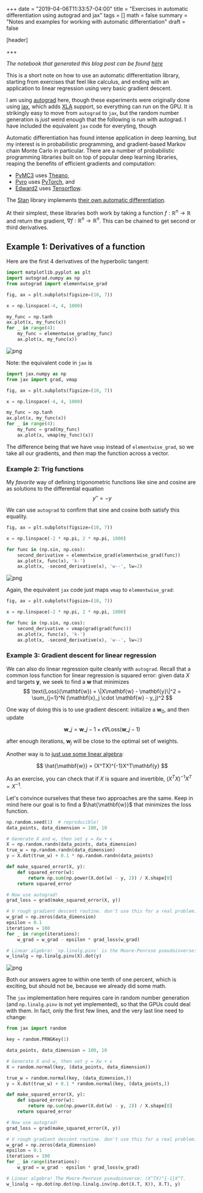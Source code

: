
+++
date = "2019-04-06T11:33:57-04:00"
title = "Exercises in automatic differentiation using autograd and jax"
tags = []
math = false
summary = "Notes and examples for working with automatic differentiation"
draft = false

[header]

+++

_The notebook that generated this blog post can be found [here](https://gist.github.com/ColCarroll/01e3056515bcdceffa9e4c0027dcd45f)_

This is a short note on how to use an automatic differentiation library, starting from exercises that feel like calculus, and ending with an application to linear regression using very basic gradient descent.

I am using [autograd](https://github.com/HIPS/autograd) here, though these experiments were originally done using [jax](https://github.com/google/jax), which adds [XLA](https://github.com/tensorflow/tensorflow/blob/master/tensorflow/compiler/xla/g3doc/overview.md) support, so everything can run on the GPU. It is strikingly easy to move from `autograd` to `jax`, but the random number generation is _just_ weird enough that the following is run with autograd. I have included the equivalent `jax` code for everyting, though

Automatic differentiation has found intense application in deep learning, but my interest is in probabilistic programming, and gradient-based Markov chain Monte Carlo in particular. There are a number of probabilistic programming libraries built on top of popular deep learning libraries, reaping the benefits of efficient gradients and computation:

- [PyMC3](https://pymc.io/) uses [Theano](https://github.com/theano/theano),
- [Pyro](http://pyro.ai/) uses [PyTorch](https://pytorch.org/), and
- [Edward2](https://www.tensorflow.org/probability/api_docs/python/tfp/edward2) uses [Tensorflow](https://www.tensorflow.org/probability/).

The [Stan](https://mc-stan.org/) library implements [their own automatic differentiation](https://arxiv.org/abs/1509.07164).

At their simplest, these libraries both work by taking a function $f: \mathbb{R}^n \rightarrow \mathbb{R}$ and return the gradient, $\nabla f: \mathbb{R}^n \rightarrow \mathbb{R}^n$. This can be chained to get second or third derivatives.

## Example 1: Derivatives of a function

Here are the first 4 derivatives of the hyperbolic tangent:

```python
import matplotlib.pyplot as plt
import autograd.numpy as np
from autograd import elementwise_grad

fig, ax = plt.subplots(figsize=(10, 7))

x = np.linspace(-4, 4, 1000)

my_func = np.tanh
ax.plot(x, my_func(x))
for _ in range(4):
    my_func = elementwise_grad(my_func)
    ax.plot(x, my_func(x))
```

![png](/img/autograd_blog_files/autograd_blog_3_0.png)

Note: the equivalent code in `jax` is

```python
import jax.numpy as np
from jax import grad, vmap

fig, ax = plt.subplots(figsize=(10, 7))

x = np.linspace(-4, 4, 1000)

my_func = np.tanh
ax.plot(x, my_func(x))
for _ in range(4):
    my_func = grad(my_func)
    ax.plot(x, vmap(my_func)(x))
```

The difference being that we have `vmap` instead of `elementwise_grad`, so we take all our gradients, and _then_ map the function across a vector.

### Example 2: Trig functions

My _favorite_ way of defining trigonometric functions like sine and cosine are as solutions to the differential equation
$$
y'' = -y
$$

We can use `autograd` to confirm that sine and cosine both satisfy this equality.


```python
fig, ax = plt.subplots(figsize=(10, 7))

x = np.linspace(-2 * np.pi, 2 * np.pi, 1000)

for func in (np.sin, np.cos):
    second_derivative = elementwise_grad(elementwise_grad(func))
    ax.plot(x, func(x), 'k-')
    ax.plot(x, -second_derivative(x), 'w--', lw=2)
```

![png](/img/autograd_blog_files/autograd_blog_6_0.png)

Again, the equivalent `jax` code just maps `vmap` to `elementwise_grad`:

```python
fig, ax = plt.subplots(figsize=(10, 7))

x = np.linspace(-2 * np.pi, 2 * np.pi, 1000)

for func in (np.sin, np.cos):
    second_derivative = vmap(grad(grad(func)))
    ax.plot(x, func(x), 'k-')
    ax.plot(x, -second_derivative(x), 'w--', lw=2)
```

### Example 3: Gradient descent for linear regression

We can also do linear regression quite cleanly with `autograd`. Recall that a common loss function for linear regression is squared error: given data $X$ and targets $\mathbf{y}$, we seek to find a $\mathbf{w}$ that minimizes
$$
\text{Loss}(\mathbf{w}) = \|X\mathbf{w} - \mathbf{y}\|^2 = \sum_{j=1}^N (\mathbf{x}_j \cdot \mathbf{w} - y_j)^2
$$

One way of doing this is to use gradient descent: initialize a $\mathbf{w}_0$, and then update

$$
\mathbf{w}\_j = \mathbf{w}\_{j - 1} + \epsilon \nabla \text{Loss}(\mathbf{w}\_{j - 1})
$$

after enough iterations, $\mathbf{w}_j$ will be close to the optimal set of weights.

Another way is to [just use some linear algebra](https://en.wikipedia.org/wiki/Moore%E2%80%93Penrose_inverse):

$$
\hat{\mathbf{w}} = (X^TX)^{-1}X^T\mathbf{y}
$$

As an exercise, you can check that if $X$ is square and invertible, $(X^TX)^{-1}X^T = X^{-1}$.

Let's convince ourselves that these two approaches are the same. Keep in mind here our goal is to find a $\hat{\mathbf{w}}$ that minimizes the loss function.

```python
np.random.seed(1)  # reproducible!
data_points, data_dimension = 100, 10

# Generate X and w, then set y = Xw + ϵ
X = np.random.randn(data_points, data_dimension)
true_w = np.random.randn(data_dimension)
y = X.dot(true_w) + 0.1 * np.random.randn(data_points)

def make_squared_error(X, y):
    def squared_error(w):
        return np.sum(np.power(X.dot(w) - y, 2)) / X.shape[0]
    return squared_error

# Now use autograd!
grad_loss = grad(make_squared_error(X, y))

# V rough gradient descent routine. don't use this for a real problem.
w_grad = np.zeros(data_dimension)
epsilon = 0.1
iterations = 100
for _ in range(iterations):
    w_grad = w_grad - epsilon * grad_loss(w_grad)

# Linear algebra! `np.linalg.pinv` is the Moore-Penrose pseudoinverse: (X^TX)^{-1}X^T.
w_linalg = np.linalg.pinv(X).dot(y)
```

![png](/img/autograd_blog_files/autograd_blog_10_0.png)


Both our answers agree to within one tenth of one percent, which is exciting, but should not be, because we already did some math.

The `jax` implementation here requires care in random number generation (and `np.linalg.pinv` is not yet implemented), so that the GPUs could deal with them. In fact, only the first few lines, and the very last line need to change:

```python
from jax import random

key = random.PRNGKey(1)

data_points, data_dimension = 100, 10

# Generate X and w, then set y = Xw + ϵ
X = random.normal(key, (data_points, data_dimension))

true_w = random.normal(key, (data_dimension,))
y = X.dot(true_w) + 0.1 * random.normal(key, (data_points,))

def make_squared_error(X, y):
    def squared_error(w):
        return np.sum(np.power(X.dot(w) - y, 2)) / X.shape[0]
    return squared_error

# Now use autograd!
grad_loss = grad(make_squared_error(X, y))

# V rough gradient descent routine. don't use this for a real problem.
w_grad = np.zeros(data_dimension)
epsilon = 0.1
iterations = 100
for _ in range(iterations):
    w_grad = w_grad - epsilon * grad_loss(w_grad)

# Linear algebra! The Moore-Penrose pseudoinverse: (X^TX)^{-1}X^T.
w_linalg = np.dot(np.dot(np.linalg.inv(np.dot(X.T, X)), X.T), y)
```
